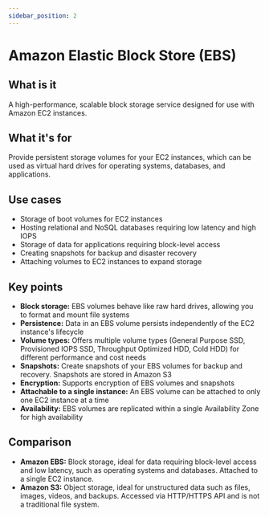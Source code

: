 ```yaml
---
sidebar_position: 2
---
```


# Amazon Elastic Block Store (EBS)

## What is it
A high-performance, scalable block storage service designed for use with Amazon EC2 instances.

## What it's for
Provide persistent storage volumes for your EC2 instances, which can be used as virtual hard drives for operating systems, databases, and applications.

## Use cases
- Storage of boot volumes for EC2 instances
- Hosting relational and NoSQL databases requiring low latency and high IOPS
- Storage of data for applications requiring block-level access
- Creating snapshots for backup and disaster recovery
- Attaching volumes to EC2 instances to expand storage

## Key points
- **Block storage:** EBS volumes behave like raw hard drives, allowing you to format and mount file systems
- **Persistence:** Data in an EBS volume persists independently of the EC2 instance's lifecycle
- **Volume types:** Offers multiple volume types (General Purpose SSD, Provisioned IOPS SSD, Throughput Optimized HDD, Cold HDD) for different performance and cost needs
- **Snapshots:** Create snapshots of your EBS volumes for backup and recovery. Snapshots are stored in Amazon S3
- **Encryption:** Supports encryption of EBS volumes and snapshots
- **Attachable to a single instance:** An EBS volume can be attached to only one EC2 instance at a time
- **Availability:** EBS volumes are replicated within a single Availability Zone for high availability

## Comparison
- **Amazon EBS:** Block storage, ideal for data requiring block-level access and low latency, such as operating systems and databases. Attached to a single EC2 instance.
- **Amazon S3:** Object storage, ideal for unstructured data such as files, images, videos, and backups. Accessed via HTTP/HTTPS API and is not a traditional file system. 